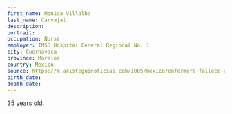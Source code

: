 ```yaml
---
first_name: Monica Villalba
last_name: Carvajal
description: 
portrait: 
occupation: Nurse
employer: IMSS Hospital General Regional No. 1
city: Cuernavaca
province: Morelos
country: Mexico
source: https://m.aristeguinoticias.com/1005/mexico/enfermera-fallece-en-morelos-por-covid-19/
birth_date: 
death_date: 
---
```


35 years old.